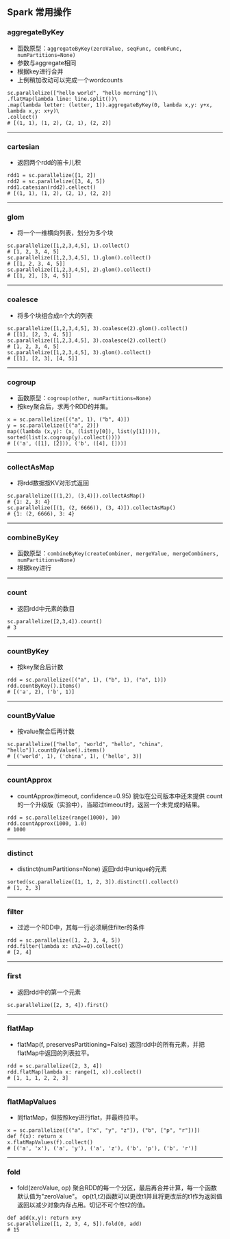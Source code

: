 ## Spark 常用操作

### aggregateByKey

- 函数原型：`aggregateByKey(zeroValue, seqFunc, combFunc, numPartitions=None)`
- 参数与aggregate相同
- 根据key进行合并
- 上例稍加改动可以完成一个wordcounts

```
sc.parallelize(["hello world", "hello morning"])\
.flatMap(lambda line: line.split())\
.map(lambda letter: (letter, 1)).aggregateByKey(0, lambda x,y: y+x, lambda x,y: x+y)\
.collect()
# [(1, 1), (1, 2), (2, 1), (2, 2)]
```

------

### cartesian

- 返回两个rdd的笛卡儿积

```
rdd1 = sc.parallelize([1, 2])
rdd2 = sc.parallelize([3, 4, 5])
rdd1.catesian(rdd2).cellect()
# [(1, 1), (1, 2), (2, 1), (2, 2)]
```

------

### glom

- 将一个一维横向列表，划分为多个块

```
sc.parallelize([1,2,3,4,5], 1).collect()
# [1, 2, 3, 4, 5]
sc.parallelize([1,2,3,4,5], 1).glom().collect()
# [[1, 2, 3, 4, 5]]
sc.parallelize([1,2,3,4,5], 2).glom().collect()
# [[1, 2], [3, 4, 5]]
```

------

### coalesce

- 将多个块组合成n个大的列表

```
sc.parallelize([1,2,3,4,5], 3).coalesce(2).glom().collect()
# [[1], [2, 3, 4, 5]]
sc.parallelize([1,2,3,4,5], 3).coalesce(2).collect()
# [1, 2, 3, 4, 5]
sc.parallelize([1,2,3,4,5], 3).glom().collect()
# [[1], [2, 3], [4, 5]]
```

------

### cogroup

- 函数原型：`cogroup(other, numPartitions=None)`
- 按key聚合后，求两个RDD的并集。

```
x = sc.parallelize([("a", 1), ("b", 4)])
y = sc.parallelize([("a", 2)])
map((lambda (x,y): (x, (list(y[0]), list(y[1])))), sorted(list(x.cogroup(y).collect())))
# [('a', ([1], [2])), ('b', ([4], []))]
```

------

### collectAsMap

- 将rdd数据按KV对形式返回

```
sc.parallelize([(1,2), (3,4)]).collectAsMap()
# {1: 2, 3: 4}
sc.parallelize([(1, (2, 6666)), (3, 4)]).collectAsMap()
# {1: (2, 6666), 3: 4}
```

------

### combineByKey

- 函数原型：`combineByKey(createCombiner, mergeValue, mergeCombiners, numPartitions=None)`
- 根据key进行

------

### count

- 返回rdd中元素的数目

```
sc.parallelize([2,3,4]).count()
# 3
```

------

### countByKey

- 按key聚合后计数

```
rdd = sc.parallelize([("a", 1), ("b", 1), ("a", 1)])
rdd.countByKey().items()
# [('a', 2), ('b', 1)]
```

------

### countByValue

- 按value聚合后再计数

```
sc.parallelize(["hello", "world", "hello", "china", "hello"]).countByValue().items()
# [('world', 1), ('china', 1), ('hello', 3)]
```

------

### countApprox

- countApprox(timeout, confidence=0.95) 貌似在公司版本中还未提供 count的一个升级版（实验中），当超过timeout时，返回一个未完成的结果。

```
rdd = sc.parallelize(range(1000), 10)
rdd.countApprox(1000, 1.0)
# 1000
```

------

### distinct

- distinct(numPartitions=None) 返回rdd中unique的元素

```
sorted(sc.parallelize([1, 1, 2, 3]).distinct().collect()
# [1, 2, 3]
```

------

### filter

- 过滤一个RDD中，其每一行必须瞒住filter的条件

```
rdd = sc.parallelize([1, 2, 3, 4, 5])
rdd.filter(lambda x: x%2==0).collect()
# [2, 4]
```

------

### first

- 返回rdd中的第一个元素

```
sc.parallelize([2, 3, 4]).first()
```

------

### flatMap

- flatMap(f, preservesPartitioning=False) 返回rdd中的所有元素，并把flatMap中返回的列表拉平。

```
rdd = sc.parallelize([2, 3, 4])
rdd.flatMap(lambda x: range(1, x)).collect()
# [1, 1, 1, 2, 2, 3]
```

------

### flatMapValues

- 同flatMap，但按照key进行flat，并最终拉平。

```
x = sc.parallelize([("a", ["x", "y", "z"]), ("b", ["p", "r"])])
def f(x): return x
x.flatMapValues(f).collect()
# [('a', 'x'), ('a', 'y'), ('a', 'z'), ('b', 'p'), ('b', 'r')]
```

------

### fold

- fold(zeroValue, op) 聚合RDD的每一个分区，最后再合并计算，每一个函数默认值为"zeroValue"。 op(t1,t2)函数可以更改t1并且将更改后的t1作为返回值返回以减少对象内存占用。切记不可个性t2的值。

```
def add(x,y): return x+y
sc.parallelize([1, 2, 3, 4, 5]).fold(0, add)
# 15
```